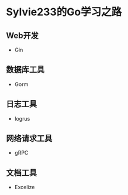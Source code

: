 # Sylvie233的Go学习之路



## Web开发
- Gin




## 数据库工具
- Gorm



## 日志工具
- logrus





## 网络请求工具
- gRPC




## 文档工具
- Excelize
